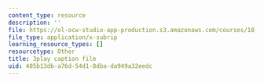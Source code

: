 ```yaml
---
content_type: resource
description: ''
file: https://ol-ocw-studio-app-production.s3.amazonaws.com/courses/18-02-multivariable-calculus-fall-2007/405b13dba76d54d18dbada949a32eedc_RMBGQtwkoyU.vtt
file_type: application/x-subrip
learning_resource_types: []
resourcetype: Other
title: 3play caption file
uid: 405b13db-a76d-54d1-8dba-da949a32eedc
---
```

